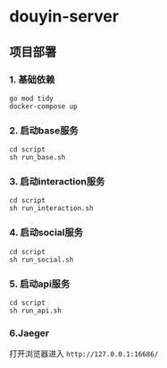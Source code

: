 # douyin-server
## 项目部署
### 1. 基础依赖
```shell
go mod tidy
docker-compose up
```

### 2. 启动base服务
```shell
cd script
sh run_base.sh
```

### 3. 启动interaction服务
```shell
cd script
sh run_interaction.sh
```

### 4. 启动social服务
```shell
cd script
sh run_social.sh
```

### 5. 启动api服务
```shell
cd script
sh run_api.sh
```

### 6.Jaeger
打开浏览器进入 `http://127.0.0.1:16686/`